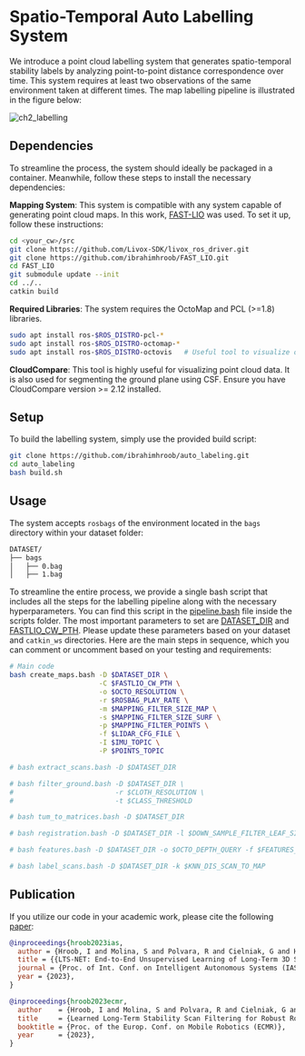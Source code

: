 # Spatio-Temporal Auto Labelling System

We introduce a point cloud labelling system that generates spatio-temporal stability labels by analyzing point-to-point distance correspondence over time. This system requires at least two observations of the same environment taken at different times. The map labelling pipeline is illustrated in the figure below:

![ch2_labelling](https://github.com/ibrahimhroob/auto_labeling/assets/47870260/40f0c054-ac67-48cb-8c99-dbac7009a44c)

## Dependencies

To streamline the process, the system should ideally be packaged in a container. Meanwhile, follow these steps to install the necessary dependencies:

**Mapping System**: This system is compatible with any system capable of generating point cloud maps. In this work, [FAST-LIO](https://github.com/hku-mars/FAST_LIO) was used. To set it up, follow these instructions:
```bash
cd <your_cw>/src
git clone https://github.com/Livox-SDK/livox_ros_driver.git
git clone https://github.com/ibrahimhroob/FAST_LIO.git
cd FAST_LIO
git submodule update --init
cd ../..
catkin build
```

**Required Libraries**: The system requires the OctoMap and PCL (>=1.8) libraries.
```bash
sudo apt install ros-$ROS_DISTRO-pcl-*
sudo apt install ros-$ROS_DISTRO-octomap-*
sudo apt install ros-$ROS_DISTRO-octovis   # Useful tool to visualize octomaps
```

**CloudCompare**: This tool is highly useful for visualizing point cloud data. It is also used for segmenting the ground plane using CSF. Ensure you have CloudCompare version >= 2.12 installed.

## Setup

To build the labelling system, simply use the provided build script:
```bash
git clone https://github.com/ibrahimhroob/auto_labeling.git
cd auto_labeling
bash build.sh
```

## Usage

The system accepts `rosbags` of the environment located in the `bags` directory within your dataset folder:

```bash
DATASET/
├── bags
│   ├── 0.bag
│   ├── 1.bag
```

To streamline the entire process, we provide a single bash script that includes all the steps for the labelling pipeline along with the necessary hyperparameters. You can find this script in the [pipeline.bash](https://github.com/ibrahimhroob/auto_labeling/blob/main/scripts/pipeline.bash) file inside the scripts folder. The most important parameters to set are [DATASET_DIR](https://github.com/ibrahimhroob/auto_labeling/blob/0241328d264e696441a6fa223c2bd7228f51ead4/scripts/pipeline.bash#L20) and [FASTLIO_CW_PTH](https://github.com/ibrahimhroob/auto_labeling/blob/0241328d264e696441a6fa223c2bd7228f51ead4/scripts/pipeline.bash#L21C1-L21C15). Please update these parameters based on your dataset and `catkin_ws` directories. Here are the main steps in sequence, which you can comment or uncomment based on your testing and requirements:

```bash
# Main code
bash create_maps.bash -D $DATASET_DIR \
                      -C $FASTLIO_CW_PTH \
                      -o $OCTO_RESOLUTION \
                      -r $ROSBAG_PLAY_RATE \
                      -m $MAPPING_FILTER_SIZE_MAP \
                      -s $MAPPING_FILTER_SIZE_SURF \
                      -p $MAPPING_FILTER_POINTS \
                      -f $LIDAR_CFG_FILE \
                      -I $IMU_TOPIC \
                      -P $POINTS_TOPIC

# bash extract_scans.bash -D $DATASET_DIR

# bash filter_ground.bash -D $DATASET_DIR \
#                         -r $CLOTH_RESOLUTION \
#                         -t $CLASS_THRESHOLD

# bash tum_to_matrices.bash -D $DATASET_DIR

# bash registration.bash -D $DATASET_DIR -l $DOWN_SAMPLE_FILTER_LEAF_SIZE=0.1

# bash features.bash -D $DATASET_DIR -o $OCTO_DEPTH_QUERY -f $FEATURES_TYPE

# bash label_scans.bash -D $DATASET_DIR -k $KNN_DIS_SCAN_TO_MAP
```


## Publication

If you utilize our code in your academic work, please cite the following [paper](https://arxiv.org/pdf/2301.03426):

```bibtex
@inproceedings{hroob2023ias,
  author = {Hroob, I and Molina, S and Polvara, R and Cielniak, G and Hanheide, M},
  title = {{LTS-NET: End-to-End Unsupervised Learning of Long-Term 3D Stable Objects}},
  journal = {Proc. of Int. Conf. on Intelligent Autonomous Systems (IAS)},
  year = {2023},
}

@inproceedings{hroob2023ecmr,
  author    = {Hroob, I and Molina, S and Polvara, R and Cielniak, G and Hanheide, M},
  title     = {Learned Long-Term Stability Scan Filtering for Robust Robot Localisation in Continuously Changing Environments}, 
  booktitle = {Proc. of the Europ. Conf. on Mobile Robotics (ECMR)}, 
  year      = {2023},
}
```
